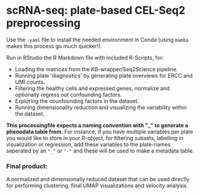 # scRNA-seq: plate-based CEL-Seq2 preprocessing #

Use the `.yaml` file to install the needed environment in Conda (using `mamba` makes this process go much quicker!).

Run in RStudio the R Markdown file with included R-Scripts, for:
- Loading the matrices from the KB-wrapper/Seq2Science pipeline.
- Running plate 'diagnostics' by generating plate overviews for ERCC and UMI counts.
- Filtering the healthy cells and expressed genes, normalize and optionally regress out confounding factors.
- Exploring the counfounding factors in the dataset.
- Running dimensionality reduction and visualizing the variability within the dataset.

**This processingfile expects a naming convention with "_" to generate a phenodata table from.**
For instance, if you have multiple variables per plate you would like to store in your R-object, for filtering subsets, labelling in visualization or regression, add these variables to the plate-names seperated by an `"_"` or `"-"` and these will be used to make a metadata table.

### Final product: 
A normalized and dimensionally reduced dataset that can be used directly for performing clustering, final UMAP visualizations and velocity analysis.
